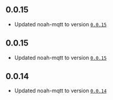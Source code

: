 ## 0.0.15
- Updated noah-mqtt to version [`0.0.15`](https://github.com/mtrossbach/noah-mqtt/releases/tag/v0.0.15)

## 0.0.15
- Updated noah-mqtt to version [`0.0.15`](https://github.com/mtrossbach/noah-mqtt/releases/tag/v0.0.15)

## 0.0.14
- Updated noah-mqtt to version [`0.0.14`](https://github.com/mtrossbach/noah-mqtt/releases/tag/v0.0.14)
